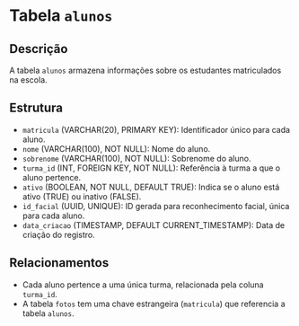 # Tabela `alunos`

## Descrição
A tabela `alunos` armazena informações sobre os estudantes matriculados na escola.

## Estrutura
- `matricula` (VARCHAR(20), PRIMARY KEY): Identificador único para cada aluno.
- `nome` (VARCHAR(100), NOT NULL): Nome do aluno.
- `sobrenome` (VARCHAR(100), NOT NULL): Sobrenome do aluno.
- `turma_id` (INT, FOREIGN KEY, NOT NULL): Referência à turma a que o aluno pertence.
- `ativo` (BOOLEAN, NOT NULL, DEFAULT TRUE): Indica se o aluno está ativo (TRUE) ou inativo (FALSE).
- `id_facial` (UUID, UNIQUE): ID gerada para reconhecimento facial, única para cada aluno.
- `data_criacao` (TIMESTAMP, DEFAULT CURRENT_TIMESTAMP): Data de criação do registro.

## Relacionamentos
- Cada aluno pertence a uma única turma, relacionada pela coluna `turma_id`.
- A tabela `fotos` tem uma chave estrangeira (`matricula`) que referencia a tabela `alunos`.
